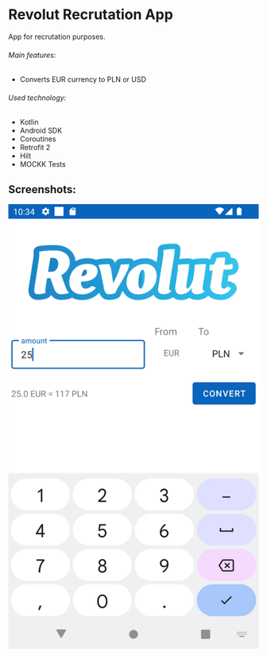 # Revolut Recrutation App
App for recrutation purposes. 

###### Main features:
* Converts EUR currency to PLN or USD

###### Used technology:
* Kotlin
* Android SDK
* Coroutines
* Retrofit 2
* Hilt
* MOCKK Tests

## Screenshots:
<img src="/screenshots/Revolut001.png" /> 